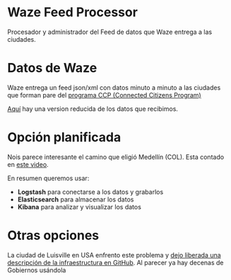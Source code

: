 # Waze Feed Processor
Procesador y administrador del Feed de datos que Waze entrega a las ciudades.

# Datos de Waze
Waze entrega un feed json/xml con datos minuto a minuto a las ciudades que forman pare del [programa CCP (Connected Citizens Program)](https://www.waze.com/es/ccp)

[Aquí](sample-data-test-modified.json) hay una version reducida de los datos que recibimos.

# Opción planificada
Nois parece interesante el camino que eligió Medellín (COL). Esta contado en [este video](https://www.youtube.com/watch?v=eXK4F-Plz-k&feature=youtu.be&t=5h14m10s).

En resumen queremos usar: 
 - **Logstash** para conectarse a los datos y grabarlos
 - **Elasticsearch** para almacenar los datos
 - **Kibana** para analizar y visualizar los datos

# Otras opciones
La ciudad de Luisville en USA enfrento este problema y [dejo liberada una descripción de la infraestructura en GitHub](https://github.com/LouisvilleMetro/WazeCCPProcessor/). Al parecer ya hay decenas de Gobiernos usándola

